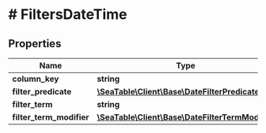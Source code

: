 # # FiltersDateTime

## Properties

Name | Type | Description | Notes
------------ | ------------- | ------------- | -------------
**column_key** | **string** |  | [optional]
**filter_predicate** | [**\SeaTable\Client\Base\DateFilterPredicate**](DateFilterPredicate.md) |  | [optional]
**filter_term** | **string** |  | [optional]
**filter_term_modifier** | [**\SeaTable\Client\Base\DateFilterTermModifier**](DateFilterTermModifier.md) |  | [optional]

